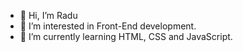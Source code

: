 - 👋 Hi, I’m Radu
- 👀 I’m interested in Front-End development.
- 🌱 I’m currently learning HTML, CSS and JavaScript.
<!---
MrPotato95/MrPotato95 is a ✨ special ✨ repository because its `README.md` (this file) appears on your GitHub profile.
You can click the Preview link to take a look at your changes.
--->
